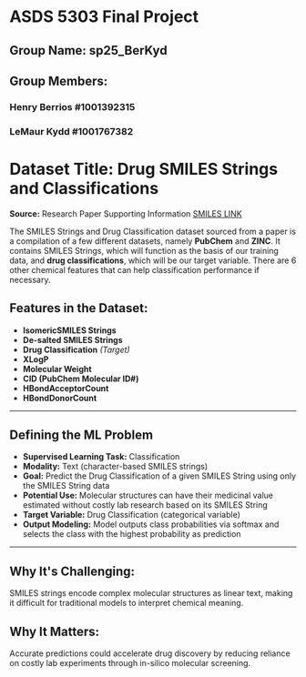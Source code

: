 # ASDS 5303 Final Project 
## Group Name: sp25_BerKyd
## Group Members:
### Henry Berrios #1001392315
### LeMaur Kydd #1001767382

# Dataset Title: Drug SMILES Strings and Classifications

**Source:** Research Paper Supporting Information [SMILES LINK](https://pubs.acs.org/doi/suppl/10.1021/acs.jcim.9b00236/suppl_file/ci9b00236_si_003.xlsx)

The SMILES Strings and Drug Classification dataset sourced from a paper is a compilation of a few different datasets, namely **PubChem** and **ZINC**. It contains SMILES Strings, which will function as the basis of our training data, and **drug classifications**, which will be our target variable. There are 6 other chemical features that can help classification performance if necessary.

## Features in the Dataset:
- **IsomericSMILES Strings**
- **De-salted SMILES Strings**
- **Drug Classification** *(Target)*
- **XLogP**
- **Molecular Weight**
- **CID (PubChem Molecular ID#)**
- **HBondAcceptorCount**
- **HBondDonorCount**

---

## Defining the ML Problem

- **Supervised Learning Task:** Classification  
- **Modality:** Text (character-based SMILES strings)  
- **Goal:** Predict the Drug Classification of a given SMILES String using only the SMILES String data  
- **Potential Use:** Molecular structures can have their medicinal value estimated without costly lab research based on its SMILES String  
- **Target Variable:** Drug Classification (categorical variable)  
- **Output Modeling:** Model outputs class probabilities via softmax and selects the class with the highest probability as prediction  

---

## Why It's Challenging:
SMILES strings encode complex molecular structures as linear text, making it difficult for traditional models to interpret chemical meaning.

## Why It Matters:
Accurate predictions could accelerate drug discovery by reducing reliance on costly lab experiments through in-silico molecular screening.
